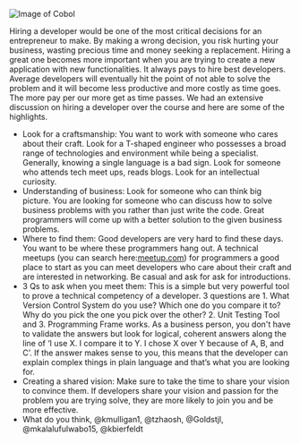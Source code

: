 ![Image of Cobol](http://jtwebsitedesign.com/blog/wp-content/uploads/dilbert-cobol.jpg)

Hiring a developer would be one of the most critical decisions for an entrepreneur to make. By making a wrong decision, you risk hurting your business, wasting precious time and money seeking a replacement. Hiring a great one becomes more important when you are trying to create a new application with new functionalities. It always pays to hire best developers. Average developers will eventually hit the point of not able to solve the problem and it will become less productive and more costly as time goes. The more pay per our more get as time passes. We had an extensive discussion on hiring a developer over the course and here are some of the highlights.
-	Look for a craftsmanship: You want to work with someone who cares about their craft. Look for a T-shaped engineer who possesses a broad range of technologies and environment while being a specialist. Generally, knowing a single language is a bad sign. Look for someone who attends tech meet ups, reads blogs. Look for an intellectual curiosity.
-	Understanding of business: Look for someone who can think big picture. You are looking for someone who can discuss how to solve business problems with you rather than just write the code. Great programmers will come up with a better solution to the given business problems.
-	Where to find them: Good developers are very hard to find these days. You want to be where these programmers hang out. A technical meetups (you can search here:[meetup.com](http://www.meetup.com/)) for programmers a good place to start as you can meet developers who care about their craft and are interested in networking. Be casual and ask for ask for introductions.
-	3 Qs to ask when you meet them: This is a simple but very powerful tool to prove a technical competency of a developer. 3 questions are 1. What Version Control System do you use?  Which one do you compare it to? Why do you pick the one you pick over the other? 2. Unit Testing Tool and 3. Programming Frame works. As a business person, you don't have to validate the answers but look for logical, coherent answers along the line of ‘I use X. I compare it to Y. I chose X over Y because of A, B, and C’. If the answer makes sense to you, this means that the developer can explain complex things in plain language and that’s what you are looking for.
-	Creating a shared vision: Make sure to take the time to share your vision to convince them. If developers share your vision and passion for the problem you are trying solve, they are more likely to join you and be more effective.
-	What do you think, @kmulligan1, @tzhaosh, @Goldstjl, @mkalalufulwabo15, @kbierfeldt

